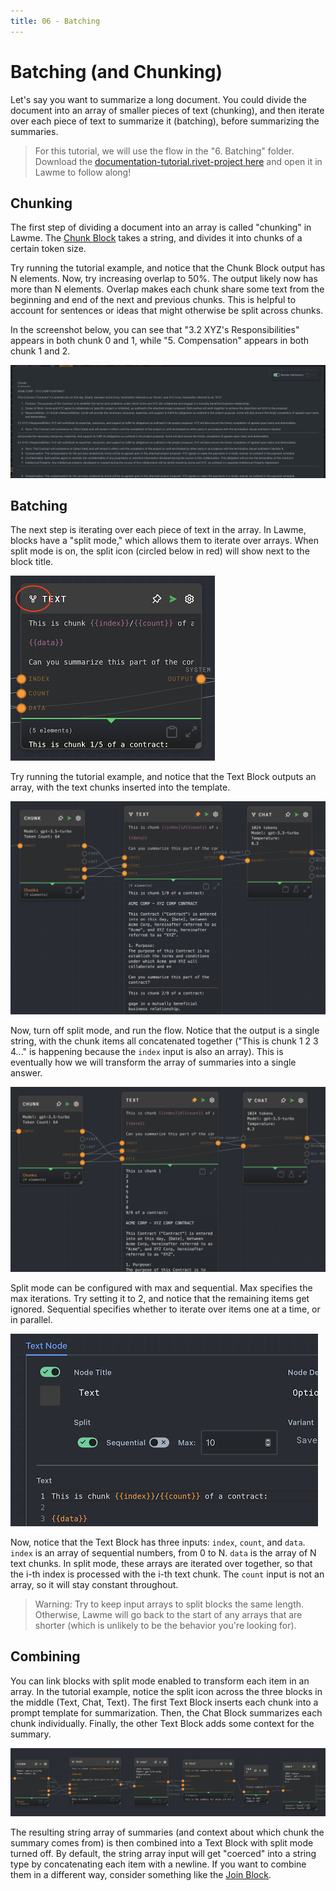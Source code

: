 ```yaml
---
title: 06 - Batching
---
```


# Batching (and Chunking)

Let's say you want to summarize a long document. You could divide the document into an array of smaller pieces of text (chunking), and then iterate over each piece of text to summarize it (batching), before summarizing the summaries.

> For this tutorial, we will use the flow in the "6. Batching" folder. Download the [documentation-tutorial.rivet-project here](https://github.com/Ironclad/rivet/blob/main/packages/app/src/assets/tutorials/documentation-tutorial.rivet-project) and open it in Lawme to follow along!

## Chunking

The first step of dividing a document into an array is called "chunking" in Lawme. The [Chunk Block](../block-reference/chunk.mdx) takes a string, and divides it into chunks of a certain token size.

Try running the tutorial example, and notice that the Chunk Block output has N elements. Now, try increasing overlap to 50%. The output likely now has more than N elements. Overlap makes each chunk share some text from the beginning and end of the next and previous chunks. This is helpful to account for sentences or ideas that might otherwise be split across chunks.

In the screenshot below, you can see that "3.2 XYZ's Responsibilities" appears in both chunk 0 and 1, while "5. Compensation" appears in both chunk 1 and 2.

![Chunking with Overlap](./assets/06-chunking-with-overlap.png)

## Batching

The next step is iterating over each piece of text in the array. In Lawme, blocks have a "split mode," which allows them to iterate over arrays. When split mode is on, the split icon (circled below in red) will show next to the block title.

![Split block icon](./assets/06-split-block.png)

Try running the tutorial example, and notice that the Text Block outputs an array, with the text chunks inserted into the template.

![Split block output](./assets/06-split-block-output.png)

Now, turn off split mode, and run the flow. Notice that the output is a single string, with the chunk items all concatenated together ("This is chunk 1 2 3 4..." is happening because the `index` input is also an array). This is eventually how we will transform the array of summaries into a single answer.

![Split block off](./assets/06-split-block-off.png)

Split mode can be configured with max and sequential. Max specifies the max iterations. Try setting it to 2, and notice that the remaining items get ignored. Sequential specifies whether to iterate over items one at a time, or in parallel.

![Split block configuration](./assets/06-split-block-config.png)

Now, notice that the Text Block has three inputs: `index`, `count`, and `data`. `index` is an array of sequential numbers, from 0 to N. `data` is the array of N text chunks. In split mode, these arrays are iterated over together, so that the i-th index is processed with the i-th text chunk. The `count` input is not an array, so it will stay constant throughout.

> Warning: Try to keep input arrays to split blocks the same length. Otherwise, Lawme will go back to the start of any arrays that are shorter (which is unlikely to be the behavior you're looking for).

## Combining

You can link blocks with split mode enabled to transform each item in an array. In the tutorial example, notice the split icon across the three blocks in the middle (Text, Chat, Text). The first Text Block inserts each chunk into a prompt template for summarization. Then, the Chat Block summarizes each chunk individually. Finally, the other Text Block adds some context for the summary.

![Sequence of split blocks](./assets/06-split-sequence.png)

The resulting string array of summaries (and context about which chunk the summary comes from) is then combined into a Text Block with split mode turned off. By default, the string array input will get "coerced" into a string type by concatenating each item with a newline. If you want to combine them in a different way, consider something like the [Join Block](../block-reference/join.mdx).
